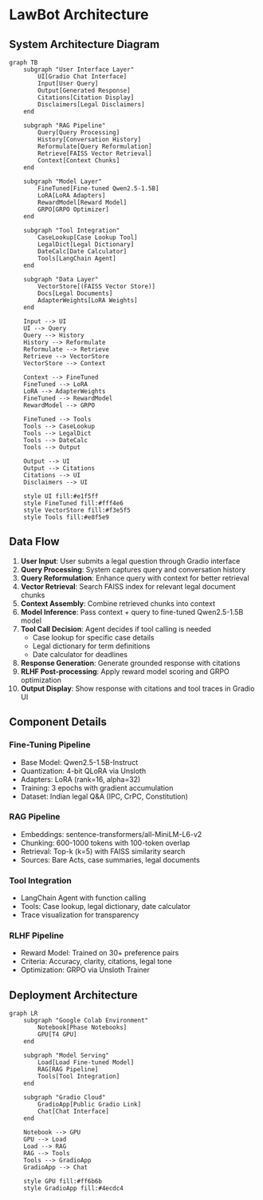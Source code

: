 # LawBot Architecture

## System Architecture Diagram

```mermaid
graph TB
    subgraph "User Interface Layer"
        UI[Gradio Chat Interface]
        Input[User Query]
        Output[Generated Response]
        Citations[Citation Display]
        Disclaimers[Legal Disclaimers]
    end
    
    subgraph "RAG Pipeline"
        Query[Query Processing]
        History[Conversation History]
        Reformulate[Query Reformulation]
        Retrieve[FAISS Vector Retrieval]
        Context[Context Chunks]
    end
    
    subgraph "Model Layer"
        FineTuned[Fine-tuned Qwen2.5-1.5B]
        LoRA[LoRA Adapters]
        RewardModel[Reward Model]
        GRPO[GRPO Optimizer]
    end
    
    subgraph "Tool Integration"
        CaseLookup[Case Lookup Tool]
        LegalDict[Legal Dictionary]
        DateCalc[Date Calculator]
        Tools[LangChain Agent]
    end
    
    subgraph "Data Layer"
        VectorStore[(FAISS Vector Store)]
        Docs[Legal Documents]
        AdapterWeights[LoRA Weights]
    end
    
    Input --> UI
    UI --> Query
    Query --> History
    History --> Reformulate
    Reformulate --> Retrieve
    Retrieve --> VectorStore
    VectorStore --> Context
    
    Context --> FineTuned
    FineTuned --> LoRA
    LoRA --> AdapterWeights
    FineTuned --> RewardModel
    RewardModel --> GRPO
    
    FineTuned --> Tools
    Tools --> CaseLookup
    Tools --> LegalDict
    Tools --> DateCalc
    Tools --> Output
    
    Output --> UI
    Output --> Citations
    Citations --> UI
    Disclaimers --> UI
    
    style UI fill:#e1f5ff
    style FineTuned fill:#fff4e6
    style VectorStore fill:#f3e5f5
    style Tools fill:#e8f5e9
```

## Data Flow

1. **User Input**: User submits a legal question through Gradio interface
2. **Query Processing**: System captures query and conversation history
3. **Query Reformulation**: Enhance query with context for better retrieval
4. **Vector Retrieval**: Search FAISS index for relevant legal document chunks
5. **Context Assembly**: Combine retrieved chunks into context
6. **Model Inference**: Pass context + query to fine-tuned Qwen2.5-1.5B model
7. **Tool Call Decision**: Agent decides if tool calling is needed
   - Case lookup for specific case details
   - Legal dictionary for term definitions
   - Date calculator for deadlines
8. **Response Generation**: Generate grounded response with citations
9. **RLHF Post-processing**: Apply reward model scoring and GRPO optimization
10. **Output Display**: Show response with citations and tool traces in Gradio UI

## Component Details

### Fine-Tuning Pipeline
- Base Model: Qwen2.5-1.5B-Instruct
- Quantization: 4-bit QLoRA via Unsloth
- Adapters: LoRA (rank=16, alpha=32)
- Training: 3 epochs with gradient accumulation
- Dataset: Indian legal Q&A (IPC, CrPC, Constitution)

### RAG Pipeline
- Embeddings: sentence-transformers/all-MiniLM-L6-v2
- Chunking: 600-1000 tokens with 100-token overlap
- Retrieval: Top-k (k=5) with FAISS similarity search
- Sources: Bare Acts, case summaries, legal documents

### Tool Integration
- LangChain Agent with function calling
- Tools: Case lookup, legal dictionary, date calculator
- Trace visualization for transparency

### RLHF Pipeline
- Reward Model: Trained on 30+ preference pairs
- Criteria: Accuracy, clarity, citations, legal tone
- Optimization: GRPO via Unsloth Trainer

## Deployment Architecture

```mermaid
graph LR
    subgraph "Google Colab Environment"
        Notebook[Phase Notebooks]
        GPU[T4 GPU]
    end
    
    subgraph "Model Serving"
        Load[Load Fine-tuned Model]
        RAG[RAG Pipeline]
        Tools[Tool Integration]
    end
    
    subgraph "Gradio Cloud"
        GradioApp[Public Gradio Link]
        Chat[Chat Interface]
    end
    
    Notebook --> GPU
    GPU --> Load
    Load --> RAG
    RAG --> Tools
    Tools --> GradioApp
    GradioApp --> Chat
    
    style GPU fill:#ff6b6b
    style GradioApp fill:#4ecdc4
```

